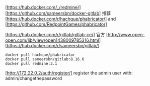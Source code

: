 
[https://hub.docker.com/_/redmine/]
[https://github.com/sameersbn/docker-gitlab] 推荐
[https://hub.docker.com/r/hachque/phabricator/] and [https://github.com/RedpointGames/phabricator]

[https://hub.docker.com/r/gitlab/gitlab-ce/] 官方
[http://www.open-open.com/lib/view/open1438009785316.html]
[https://hub.docker.com/r/sameersbn/gitlab/]

```
docker pull hachque/phabricator
docker pull sameersbn/gitlab:8.16.6
docker pull redmine:3.1
```

[http://172.22.0.2/auth/register/] register the admin user with: admin/changethepassword
